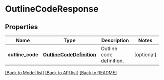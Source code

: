 # OutlineCodeResponse

## Properties
Name | Type | Description | Notes
------------ | ------------- | ------------- | -------------
**outline_code** | [**OutlineCodeDefinition**](OutlineCodeDefinition.md) | Outline code definition. | [optional] 

[[Back to Model list]](../README.md#documentation-for-models) [[Back to API list]](../README.md#documentation-for-api-endpoints) [[Back to README]](../README.md)



